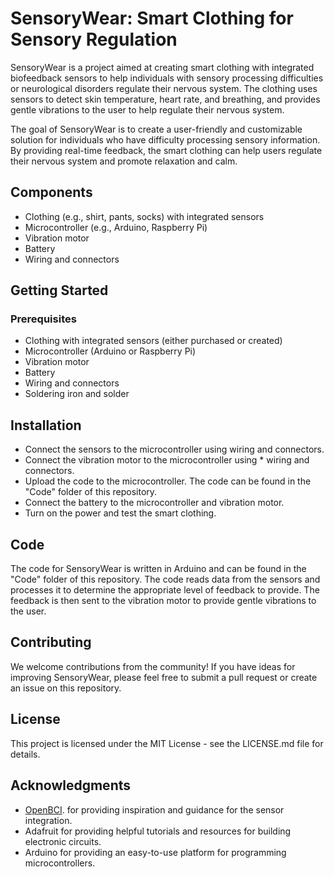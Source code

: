# SensoryWear: Smart Clothing for Sensory Regulation

SensoryWear is a project aimed at creating smart clothing with integrated biofeedback sensors to help individuals with sensory processing difficulties or neurological disorders regulate their nervous system. The clothing uses sensors to detect skin temperature, heart rate, and breathing, and provides gentle vibrations to the user to help regulate their nervous system.

The goal of SensoryWear is to create a user-friendly and customizable solution for individuals who have difficulty processing sensory information. By providing real-time feedback, the smart clothing can help users regulate their nervous system and promote relaxation and calm.


## Components

* Clothing (e.g., shirt, pants, socks) with integrated sensors
* Microcontroller (e.g., Arduino, Raspberry Pi)
* Vibration motor
* Battery
* Wiring and connectors

##  Getting Started

### Prerequisites
* Clothing with integrated sensors (either purchased or created)
* Microcontroller (Arduino or Raspberry Pi)
* Vibration motor
* Battery
* Wiring and connectors
* Soldering iron and solder

## Installation

* Connect the sensors to the microcontroller using wiring and connectors.
* Connect the vibration motor to the microcontroller using * wiring and connectors.
* Upload the code to the microcontroller. The code can be found in the "Code" folder of this repository.
* Connect the battery to the microcontroller and vibration motor.
* Turn on the power and test the smart clothing.

## Code

The code for SensoryWear is written in Arduino and can be found in the "Code" folder of this repository. The code reads data from the sensors and processes it to determine the appropriate level of feedback to provide. The feedback is then sent to the vibration motor to provide gentle vibrations to the user.

## Contributing
We welcome contributions from the community! If you have ideas for improving SensoryWear, please feel free to submit a pull request or create an issue on this repository.

## License
This project is licensed under the MIT License - see the LICENSE.md file for details.

## Acknowledgments

* [OpenBCI](https://openbci.com/). for providing inspiration and guidance for the sensor integration.
* Adafruit for providing helpful tutorials and resources for building electronic circuits.
* Arduino for providing an easy-to-use platform for programming microcontrollers.
